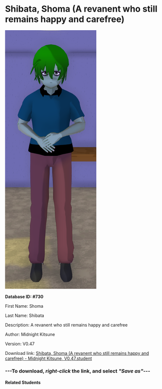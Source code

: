 # Shibata, Shoma (A revanent who still remains happy and carefree)

<img src="Files/Shibata, Shoma (A revanent who still remains happy and carefree).png" title="Shibata, Shoma (A revanent who still remains happy and carefree) - Midnight Kitsune, V0.47">

**Database ID: #730**

First Name: Shoma

Last Name: Shibata

Description: A revanent who still remains happy and carefree

Author: Midnight Kitsune

Version: V0.47

Download link: <a href="https://raw.githubusercontent.com/Arbiter1223/Daigaku-Gurashi-Custom-Students/master/Students/Files/Shibata%2C%20Shoma%20(A%20revanent%20who%20still%20remains%20happy%20and%20carefree)%20-%20Midnight%20Kitsune%2C%20V0.47.student">Shibata, Shoma (A revanent who still remains happy and carefree) - Midnight Kitsune, V0.47.student</a>

### ---**To download, _right-click_ the link, and select _"Save as"_**---

#### Related Students

